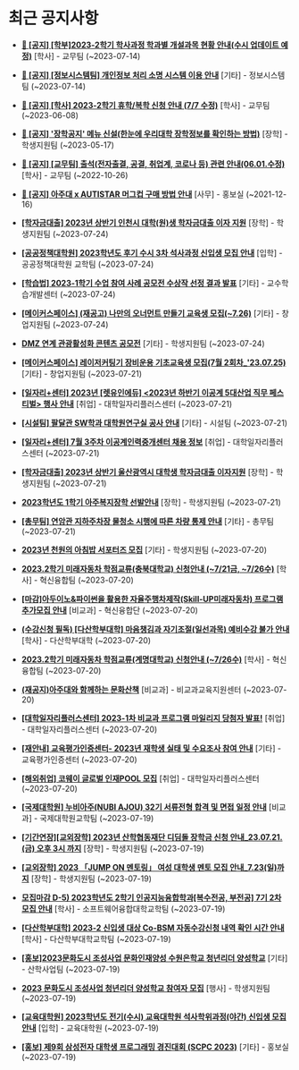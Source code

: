 # 최근 공지사항

* **[📌 [공지] [학부]2023-2학기 학사과정 학과별 개설과목 현황 안내(수시 업데이트 예정)](http://ajou.ac.kr/kr/ajou/notice.do?mode=view&amp;articleNo=219065&amp;article.offset=0&amp;articleLimit=30)**
 [학사] - 교무팀 (~2023-07-14)

* **[📌 [공지] [정보시스템팀] 개인정보 처리 소명 시스템 이용 안내](http://ajou.ac.kr/kr/ajou/notice.do?mode=view&amp;articleNo=219034&amp;article.offset=0&amp;articleLimit=30)**
 [기타] - 정보시스템팀 (~2023-07-14)

* **[📌 [공지] [학사] 2023-2학기 휴학/복학 신청 안내 (7/7 수정)](http://ajou.ac.kr/kr/ajou/notice.do?mode=view&amp;articleNo=215587&amp;article.offset=0&amp;articleLimit=30)**
 [학사] - 교무팀 (~2023-06-08)

* **[📌 [공지] &#x27;장학공지&#x27; 메뉴 신설(한눈에 우리대학 장학정보를 확인하는 방법)](http://ajou.ac.kr/kr/ajou/notice.do?mode=view&amp;articleNo=214764&amp;article.offset=0&amp;articleLimit=30)**
 [장학] - 학생지원팀 (~2023-05-17)

* **[📌 [공지] [교무팀] 출석(전자출결, 공결, 취업계, 코로나 등) 관련 안내(06.01.수정)](http://ajou.ac.kr/kr/ajou/notice.do?mode=view&amp;articleNo=205552&amp;article.offset=0&amp;articleLimit=30)**
 [학사] - 교무팀 (~2022-10-26)

* **[📌 [공지] 아주대 x AUTISTAR 머그컵 구매 방법 안내](http://ajou.ac.kr/kr/ajou/notice.do?mode=view&amp;articleNo=147976&amp;article.offset=0&amp;articleLimit=30)**
 [사무] - 홍보실 (~2021-12-16)

* **[[학자금대출] 2023년 상반기 인천시 대학(원)생 학자금대출 이자 지원](http://ajou.ac.kr/kr/ajou/notice.do?mode=view&amp;articleNo=219345&amp;article.offset=0&amp;articleLimit=30)**
 [장학] - 학생지원팀 (~2023-07-24)

* **[[공공정책대학원] 2023학년도 후기 수시 3차 석사과정 신입생 모집 안내](http://ajou.ac.kr/kr/ajou/notice.do?mode=view&amp;articleNo=219329&amp;article.offset=0&amp;articleLimit=30)**
 [입학] - 공공정책대학원 교학팀 (~2023-07-24)

* **[[학습법] 2023-1학기 수업 참여 사례 공모전 수상작 선정 결과 발표](http://ajou.ac.kr/kr/ajou/notice.do?mode=view&amp;articleNo=219310&amp;article.offset=0&amp;articleLimit=30)**
 [기타] - 교수학습개발센터 (~2023-07-24)

* **[[메이커스페이스] (재공고) 나만의 오너먼트 만들기 교육생 모집(~7.26)](http://ajou.ac.kr/kr/ajou/notice.do?mode=view&amp;articleNo=219306&amp;article.offset=0&amp;articleLimit=30)**
 [기타] - 창업지원팀 (~2023-07-24)

* **[DMZ 연계 관광활성화 콘텐츠 공모전](http://ajou.ac.kr/kr/ajou/notice.do?mode=view&amp;articleNo=219304&amp;article.offset=0&amp;articleLimit=30)**
 [기타] - 학생지원팀 (~2023-07-24)

* **[[메이커스페이스] 레이저커팅기 장비운용 기초교육생 모집(7월 2회차_&#x27;23.07.25)](http://ajou.ac.kr/kr/ajou/notice.do?mode=view&amp;articleNo=219295&amp;article.offset=0&amp;articleLimit=30)**
 [기타] - 창업지원팀 (~2023-07-21)

* **[[일자리+센터] 2023년 [렛유인에듀] &lt;2023년 하반기 이공계 5대산업 직무 페스티벌&gt; 행사 안내](http://ajou.ac.kr/kr/ajou/notice.do?mode=view&amp;articleNo=219292&amp;article.offset=0&amp;articleLimit=30)**
 [취업] - 대학일자리플러스센터 (~2023-07-21)

* **[[시설팀] 팔달관 SW학과 대학원연구실 공사 안내](http://ajou.ac.kr/kr/ajou/notice.do?mode=view&amp;articleNo=219284&amp;article.offset=0&amp;articleLimit=30)**
 [기타] - 시설팀 (~2023-07-21)

* **[[일자리+센터] 7월 3주차 이공계인력중개센터 채용 정보](http://ajou.ac.kr/kr/ajou/notice.do?mode=view&amp;articleNo=219276&amp;article.offset=0&amp;articleLimit=30)**
 [취업] - 대학일자리플러스센터 (~2023-07-21)

* **[[학자금대출] 2023년 상반기 울산광역시 대학생 학자금대출 이자지원](http://ajou.ac.kr/kr/ajou/notice.do?mode=view&amp;articleNo=219270&amp;article.offset=0&amp;articleLimit=30)**
 [장학] - 학생지원팀 (~2023-07-21)

* **[2023학년도 1학기 아주복지장학 선발안내](http://ajou.ac.kr/kr/ajou/notice.do?mode=view&amp;articleNo=219263&amp;article.offset=0&amp;articleLimit=30)**
 [장학] - 학생지원팀 (~2023-07-21)

* **[[총무팀] 연암관 지하주차장 물청소 시행에 따른 차량 통제 안내](http://ajou.ac.kr/kr/ajou/notice.do?mode=view&amp;articleNo=219262&amp;article.offset=0&amp;articleLimit=30)**
 [기타] - 총무팀 (~2023-07-21)

* **[2023년 천원의 아침밥 서포터즈 모집](http://ajou.ac.kr/kr/ajou/notice.do?mode=view&amp;articleNo=219252&amp;article.offset=0&amp;articleLimit=30)**
 [기타] - 학생지원팀 (~2023-07-20)

* **[2023.2학기 미래자동차 학점교류(충북대학교) 신청안내 (~7/21금, ~7/26수)](http://ajou.ac.kr/kr/ajou/notice.do?mode=view&amp;articleNo=219251&amp;article.offset=0&amp;articleLimit=30)**
 [학사] - 혁신융합팀 (~2023-07-20)

* **[[마감]아두이노&amp;파이썬을 활용한 자율주행차제작(Skill-UP미래자동차) 프로그램 추가모집 안내](http://ajou.ac.kr/kr/ajou/notice.do?mode=view&amp;articleNo=219248&amp;article.offset=0&amp;articleLimit=30)**
 [비교과] - 혁신융합단 (~2023-07-20)

* **[(수강신청 필독) [다산학부대학] 마음챙김과 자기조절(일선과목) 예비수강 불가 안내](http://ajou.ac.kr/kr/ajou/notice.do?mode=view&amp;articleNo=219246&amp;article.offset=0&amp;articleLimit=30)**
 [학사] - 다산학부대학 (~2023-07-20)

* **[2023.2학기 미래자동차 학점교류(계명대학교) 신청안내 (~7/26수)](http://ajou.ac.kr/kr/ajou/notice.do?mode=view&amp;articleNo=219241&amp;article.offset=0&amp;articleLimit=30)**
 [학사] - 혁신융합팀 (~2023-07-20)

* **[(재공지)아주대와 함께하는 문화산책](http://ajou.ac.kr/kr/ajou/notice.do?mode=view&amp;articleNo=219221&amp;article.offset=0&amp;articleLimit=30)**
 [비교과] - 비교과교육지원센터 (~2023-07-20)

* **[[대학일자리플러스센터] 2023-1차 비교과 프로그램 마일리지 당첨자 발표!](http://ajou.ac.kr/kr/ajou/notice.do?mode=view&amp;articleNo=219215&amp;article.offset=0&amp;articleLimit=30)**
 [취업] - 대학일자리플러스센터 (~2023-07-20)

* **[[재안내] 교육평가인증센터- 2023년 재학생 실태 및 수요조사 참여 안내](http://ajou.ac.kr/kr/ajou/notice.do?mode=view&amp;articleNo=219209&amp;article.offset=0&amp;articleLimit=30)**
 [기타] - 교육평가인증센터 (~2023-07-20)

* **[[해외취업] 코웨이 글로벌 인재POOL 모집](http://ajou.ac.kr/kr/ajou/notice.do?mode=view&amp;articleNo=219200&amp;article.offset=0&amp;articleLimit=30)**
 [취업] - 대학일자리플러스센터 (~2023-07-20)

* **[[국제대학원] 누비아주(NUBI AJOU) 32기 서류전형 합격 및 면접 일정 안내](http://ajou.ac.kr/kr/ajou/notice.do?mode=view&amp;articleNo=219196&amp;article.offset=0&amp;articleLimit=30)**
 [비교과] - 국제대학원교학팀 (~2023-07-19)

* **[[기간연장][교외장학] 2023년 산학협동재단 디딤돌 장학금 신청 안내_23.07.21.(금) 오후 3시 까지](http://ajou.ac.kr/kr/ajou/notice.do?mode=view&amp;articleNo=219192&amp;article.offset=0&amp;articleLimit=30)**
 [장학] - 학생지원팀 (~2023-07-19)

* **[[교외장학] 2023 「JUMP ON 멘토링」 여성 대학생 멘토 모집 안내_7.23(일)까지](http://ajou.ac.kr/kr/ajou/notice.do?mode=view&amp;articleNo=219190&amp;article.offset=0&amp;articleLimit=30)**
 [장학] - 학생지원팀 (~2023-07-19)

* **[모집마감 D-5) 2023학년도 2학기 인공지능융합학과[복수전공, 부전공] 7기 2차 모집 안내](http://ajou.ac.kr/kr/ajou/notice.do?mode=view&amp;articleNo=219178&amp;article.offset=0&amp;articleLimit=30)**
 [학사] - 소프트웨어융합대학교학팀 (~2023-07-19)

* **[[다산학부대학] 2023-2 신입생 대상 Co-BSM 자동수강신청 내역 확인 시간 안내](http://ajou.ac.kr/kr/ajou/notice.do?mode=view&amp;articleNo=219174&amp;article.offset=0&amp;articleLimit=30)**
 [학사] - 다산학부대학교학팀 (~2023-07-19)

* **[[홍보]2023문화도시 조성사업 문화인재양성 수원은학교 청년리더 양성학교](http://ajou.ac.kr/kr/ajou/notice.do?mode=view&amp;articleNo=219171&amp;article.offset=0&amp;articleLimit=30)**
 [기타] - 산학사업팀 (~2023-07-19)

* **[2023 문화도시 조성사업 청년리더 양성학교 참여자 모집](http://ajou.ac.kr/kr/ajou/notice.do?mode=view&amp;articleNo=219169&amp;article.offset=0&amp;articleLimit=30)**
 [행사] - 학생지원팀 (~2023-07-19)

* **[[교육대학원] 2023학년도 전기(수시) 교육대학원 석사학위과정(야간) 신입생 모집 안내](http://ajou.ac.kr/kr/ajou/notice.do?mode=view&amp;articleNo=219166&amp;article.offset=0&amp;articleLimit=30)**
 [입학] - 교육대학원 (~2023-07-19)

* **[[홍보] 제9회 삼성전자 대학생 프로그래밍 경진대회 (SCPC 2023)](http://ajou.ac.kr/kr/ajou/notice.do?mode=view&amp;articleNo=219164&amp;article.offset=0&amp;articleLimit=30)**
 [기타] - 홍보실 (~2023-07-19)
